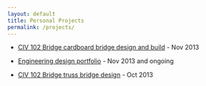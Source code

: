```yaml
---
layout: default
title: Personal Projects
permalink: /projects/
---
```


 - [CIV 102 Bridge cardboard bridge design and build](bridgebuild.html) - Nov 2013
 
 - [Engineering design portfolio](portfolio.html) - Nov 2013 and ongoing
 
 - [CIV 102 Bridge truss bridge design](bridgedesign.html) - Oct 2013
